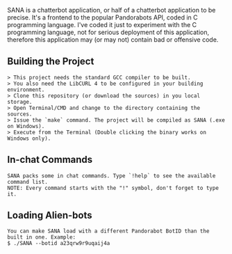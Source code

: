 SANA is a chatterbot application, or half of a chatterbot application to be precise. It's a frontend to the popular Pandorabots API, coded in C programming language. I've coded it just to experiment with the C programming language, not for serious deployment of this application, therefore this application may (or may not) contain bad or offensive code.


## Building the Project
    > This project needs the standard GCC compiler to be built.
    > You also need the LibCURL 4 to be configured in your building environment.
    > Clone this repository (or download the sources) in you local storage.
    > Open Terminal/CMD and change to the directory containing the sources.
    > Issue the `make` command. The project will be compiled as SANA (.exe on Windows).
    > Execute from the Terminal (Double clicking the binary works on Windows only).


## In-chat Commands
    SANA packs some in chat commands. Type `!help` to see the available command list. 
    NOTE: Every command starts with the "!" symbol, don't forget to type it.


## Loading Alien-bots
    You can make SANA load with a different Pandorabot BotID than the built in one. Example:
    $ ./SANA --botid a23qrw9r9uqaij4a
